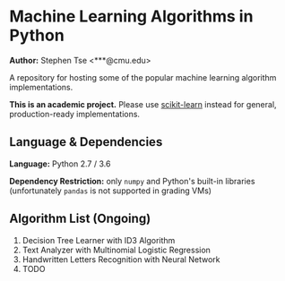 # Machine Learning Algorithms in Python
**Author:** Stephen Tse \<***@cmu.edu\>

A repository for hosting some of the popular machine learning algorithm implementations.

**This is an academic project.** Please use [scikit-learn](http://scikit-learn.org/stable/) instead for general, production-ready implementations.


## Language & Dependencies

**Language:** Python 2.7 / 3.6

**Dependency Restriction:** only `numpy` and Python's built-in libraries (unfortunately `pandas` is not supported in grading VMs)


## Algorithm List (Ongoing)

1. Decision Tree Learner with ID3 Algorithm
2. Text Analyzer with Multinomial Logistic Regression
3. Handwritten Letters Recognition with Neural Network
4. TODO

